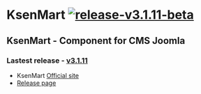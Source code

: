 KsenMart [![release-v3.1.11-beta](http://img.shields.io/badge/release-v3.1.11--beta-blue.svg)](https://github.com/ldmco/KsenMart/releases/tag/v3.1.11-beta)
========

## KsenMart - Component for CMS Joomla 

### Lastest release - [v3.1.11](https://github.com/ldmco/KsenMart/releases/tag/v3.1.11-beta)

 * KsenMart [Official site](http://ksenmart.ru/)
 * [Release page](https://github.com/ldmco/KsenMart/releases)
